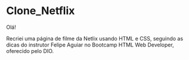 # Clone_Netflix
Olá!

Recriei uma página de filme da Netlix usando HTML e CSS, seguindo as dicas do 
instrutor Felipe Aguiar no Bootcamp HTML Web Developer, oferecido pelo DIO.  
